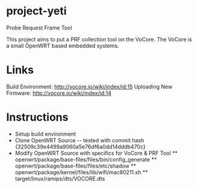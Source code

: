 # project-yeti
Probe Request Frame Tool

This project aims to put a PRF collection tool on the VoCore.  The VoCore is a small OpenWRT based embedded systems.

# Links
Build Environment: http://vocore.io/wiki/index/id:15
Uploading New Firmware: http://vocore.io/wiki/index/id:14

# Instructions
* Setup build environment
* Clone OpenWRT Source -- tested with commit hash {32509c39e4499a9060a5e76df6a0dd14dddb470c}
* Modify OpenWRT Source with specifics for VoCore & PRF Tool
** openwrt/package/base-files/files/bin/config_generate
** openwrt/package/base-files/files/etc/shadow
** openwrt/package/kernel/files/lib/wifi/mac80211.sh
** target/linux/ramips/dts/VOCORE.dts 
